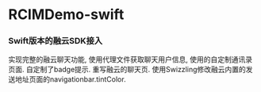 # RCIMDemo-swift
<h3>Swift版本的融云SDK接入</h3>

实现完整的融云聊天功能,
使用代理文件获取聊天用户信息,
使用的自定制通讯录页面.
自定制了badge提示.
重写融云的聊天页.
使用Swizzling修改融云内置的发送地址页面的navigationbar.tintColor.


